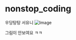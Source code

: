 # nonstop_coding
우당탕탕 서유니
![Image](https://www.google.co.kr/webhp?hl=ko&dcr=0&sa=X&ved=0ahUKEwjqkayhoOPYAhVElJQKHRrgAyIQPAgD)


그림이 안보여요 ㅋㅋ

